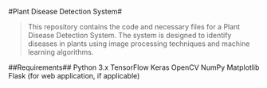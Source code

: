 #Plant Disease Detection System#
>This repository contains the code and necessary files for a Plant Disease Detection System. The system is designed to identify diseases in plants using image processing techniques and machine learning algorithms.

##Requirements##
Python 3.x
TensorFlow
Keras
OpenCV
NumPy
Matplotlib
Flask (for web application, if applicable)
